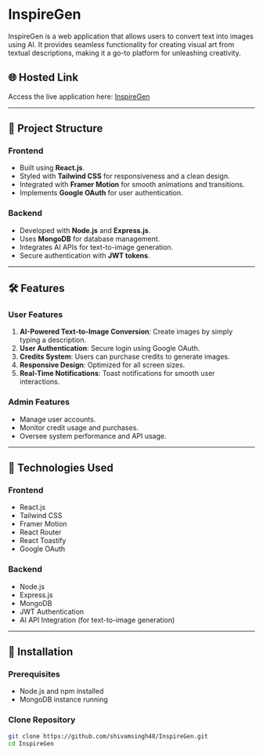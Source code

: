 # InspireGen

InspireGen is a web application that allows users to convert text into images using AI. It provides seamless functionality for creating visual art from textual descriptions, making it a go-to platform for unleashing creativity.

## 🌐 Hosted Link

Access the live application here: [InspireGen](https://inspiregen.onrender.com/)

---

## 📂 Project Structure

### Frontend
- Built using **React.js**.
- Styled with **Tailwind CSS** for responsiveness and a clean design.
- Integrated with **Framer Motion** for smooth animations and transitions.
- Implements **Google OAuth** for user authentication.

### Backend
- Developed with **Node.js** and **Express.js**.
- Uses **MongoDB** for database management.
- Integrates AI APIs for text-to-image generation.
- Secure authentication with **JWT tokens**.

---

## 🛠 Features

### User Features
1. **AI-Powered Text-to-Image Conversion**: Create images by simply typing a description.
2. **User Authentication**: Secure login using Google OAuth.
3. **Credits System**: Users can purchase credits to generate images.
4. **Responsive Design**: Optimized for all screen sizes.
5. **Real-Time Notifications**: Toast notifications for smooth user interactions.

### Admin Features
- Manage user accounts.
- Monitor credit usage and purchases.
- Oversee system performance and API usage.

---

## 🚀 Technologies Used

### Frontend
- React.js
- Tailwind CSS
- Framer Motion
- React Router
- React Toastify
- Google OAuth

### Backend
- Node.js
- Express.js
- MongoDB
- JWT Authentication
- AI API Integration (for text-to-image generation)

---

## 📄 Installation

### Prerequisites
- Node.js and npm installed
- MongoDB instance running

### Clone Repository
```bash
git clone https://github.com/shivamsingh48/InspireGen.git
cd InspireGen
